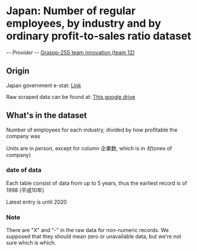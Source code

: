 # **Japan: Number of regular employees, by industry and by ordinary profit‑to‑sales ratio dataset**

-*- Provider  -*-
[Graspp-25S team innovation (team 12)](https://github.com/SagaraKohsuke/graspp-25S-innovation)

## Origin
Japan government e-stat: [Link](https://www.e-stat.go.jp/stat-search/files?page=1&toukei=00550100&kikan=00550&tstat=000001010832)

Raw scraped data can be found at: [This google drive](https://drive.google.com/drive/u/2/folders/15vWM6lOCUjGOdWIJa5YQ-mOM8XI0si1f)
## What's in the dataset
Number of employees for each industry, divided by how profitable the company was

Units are in *person*, except for column 企業数, which is in *社*(ones of company)

### date of data
Each table consist of data from up to 5 years, thus the earliest record is of 1998 (平成10年)

Latest entry is until 2020

### Note
There are "X" and "-" in the raw data for non-numeric records. We supposed that they should mean zero or unavailable data, but we're not sure which is which.